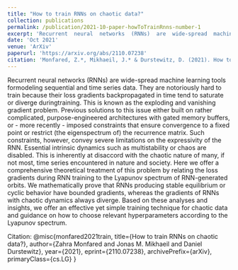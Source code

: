 ```yaml
---
title: "How to train RNNs on chaotic data?"
collection: publications
permalink: /publication/2021-10-paper-howToTrainRnns-number-1
excerpt: 'Recurrent  neural  networks  (RNNs)  are  wide-spread  machine  learning  tools  formodeling sequential and time series data.  They are notoriously hard to train because their loss gradients backpropagated in time tend to saturate or diverge duringtraining.  This is known as the exploding and vanishing gradient problem.  Previous solutions to this issue either built on rather complicated, purpose-engineered architectures with gated memory buffers, or - more recently - imposed constraints that ensure convergence to a fixed point or restrict (the eigenspectrum of) the recurrence matrix.  Such constraints, however, convey severe limitations on the expressivity of the RNN. Essential intrinsic dynamics such as multistability or chaos are disabled.  This is inherently at disaccord with the chaotic nature of many, if not most, time series encountered in nature and society. Here we offer a comprehensive theoretical treatment of this problem by relating the loss gradients during RNN training to the Lyapunov spectrum of RNN-generated orbits. We mathematically prove that RNNs producing stable equilibrium or cyclic behavior have bounded gradients, whereas the gradients of RNNs with chaotic dynamics always diverge. Based on these analyses and insights, we offer an effective yet simple training technique for chaotic data and guidance on how to choose relevant hyperparameters according to the Lyapunov spectrum.'
date: 'Oct 2021'
venue: 'ArXiv'
paperurl: 'https://arxiv.org/abs/2110.07238'
citation: 'Monfared, Z.*, Mikhaeil, J.* & Durstewitz, D. (2021). How to train RNNs on chaotic data. arXiv: 2110.07238 [cs.LG]. URL [https://arxiv.org/abs/2110.07238](https://arxiv.org/abs/2110.07238)'
---
```

Recurrent  neural  networks  (RNNs)  are  wide-spread  machine  learning  tools  formodeling sequential and time series data.  They are notoriously hard to train because their loss gradients backpropagated in time tend to saturate or diverge duringtraining.  This is known as the exploding and vanishing gradient problem.  Previous solutions to this issue either built on rather complicated, purpose-engineered architectures with gated memory buffers, or - more recently - imposed constraints that ensure convergence to a fixed point or restrict (the eigenspectrum of) the recurrence matrix.  Such constraints, however, convey severe limitations on the expressivity of the RNN. Essential intrinsic dynamics such as multistability or chaos are disabled.  This is inherently at disaccord with the chaotic nature of many, if not most, time series encountered in nature and society. Here we offer a comprehensive theoretical treatment of this problem by relating the loss gradients during RNN training to the Lyapunov spectrum of RNN-generated orbits. We mathematically prove that RNNs producing stable equilibrium or cyclic behavior have bounded gradients, whereas the gradients of RNNs with chaotic dynamics always diverge. Based on these analyses and insights, we offer an effective yet simple training technique for chaotic data and guidance on how to choose relevant hyperparameters according to the Lyapunov spectrum.

Citation: @misc{monfared2021train,
      title={How to train RNNs on chaotic data?}, 
      author={Zahra Monfared and Jonas M. Mikhaeil and Daniel Durstewitz},
      year={2021},
      eprint={2110.07238},
      archivePrefix={arXiv},
      primaryClass={cs.LG}
}